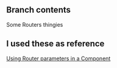 ## Branch contents
Some Routers thingies

## I used these as reference

[Using Router parameters in a Component](https://stackoverflow.com/questions/58548767/react-router-dom-useparams-inside-class-component)
